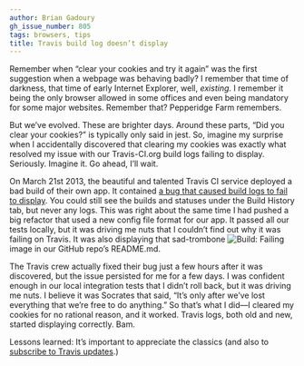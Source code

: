 ```yaml
---
author: Brian Gadoury
gh_issue_number: 805
tags: browsers, tips
title: Travis build log doesn’t display
---
```




Remember when “clear your cookies and try it again” was the first suggestion when a webpage was behaving badly? I remember that time of darkness, that time of early Internet Explorer, well, *existing*. I remember it being the only browser allowed in some offices and even being mandatory for some major websites. Remember that? Pepperidge Farm remembers.

But we’ve evolved. These are brighter days. Around these parts, “Did you clear your cookies?” is typically only said in jest. So, imagine my surprise when I accidentally discovered that clearing my cookies was exactly what resolved my issue with our Travis-CI.org build logs failing to display. Seriously. Imagine it. Go ahead, I’ll wait.

On March 21st 2013, the beautiful and talented Travis CI service deployed a bad build of their own app. It contained [a bug that caused build logs to fail to display](https://status.travis-ci.com/incidents/5fgmx0h0m930). You could still see the builds and statuses under the Build History tab, but never any logs. This was right about the same time I had pushed a big refactor that used a new config file format for our app. It passed all our tests locally, but it was driving me nuts that I couldn’t find out why it was failing on Travis. It was also displaying that sad-trombone <img alt="Build: Failing" border="0" src="/blog/2013/05/23/travis-build-log-doesnt-display/image-0.png" title="Build: Failing"/> image in our GitHub repo’s README.md.

The Travis crew actually fixed their bug just a few hours after it was discovered, but the issue persisted for me for a few days. I was confident enough in our local integration tests that I didn’t roll back, but it was driving me nuts. I believe it was Socrates that said, “It’s only after we’ve lost everything that we’re free to do anything.” So that’s what I did—​I cleared my cookies for no rational reason, and it worked. Travis logs, both old and new, started displaying correctly. Bam.

Lessons learned: It’s important to appreciate the classics (and also to [subscribe to Travis updates](https://status.travis-ci.com/).)


